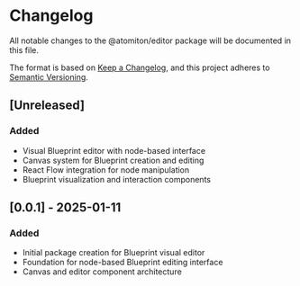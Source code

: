 # Changelog

All notable changes to the @atomiton/editor package will be documented in this
file.

The format is based on [Keep a Changelog](https://keepachangelog.com/en/1.0.0/),
and this project adheres to
[Semantic Versioning](https://semver.org/spec/v2.0.0.html).

## [Unreleased]

### Added

- Visual Blueprint editor with node-based interface
- Canvas system for Blueprint creation and editing
- React Flow integration for node manipulation
- Blueprint visualization and interaction components

## [0.0.1] - 2025-01-11

### Added

- Initial package creation for Blueprint visual editor
- Foundation for node-based Blueprint editing interface
- Canvas and editor component architecture
